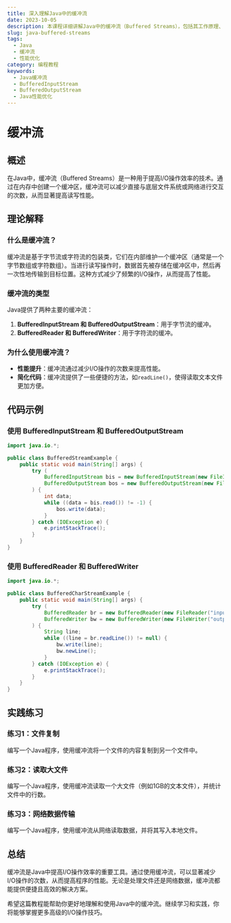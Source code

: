 ```yaml
---
title: 深入理解Java中的缓冲流
date: 2023-10-05
description: 本课程详细讲解Java中的缓冲流（Buffered Streams），包括其工作原理、使用方法以及性能优化技巧。
slug: java-buffered-streams
tags:
  - Java
  - 缓冲流
  - 性能优化
category: 编程教程
keywords:
  - Java缓冲流
  - BufferedInputStream
  - BufferedOutputStream
  - Java性能优化
---
```


# 缓冲流

## 概述

在Java中，缓冲流（Buffered Streams）是一种用于提高I/O操作效率的技术。通过在内存中创建一个缓冲区，缓冲流可以减少直接与底层文件系统或网络进行交互的次数，从而显著提高读写性能。

## 理论解释

### 什么是缓冲流？

缓冲流是基于字节流或字符流的包装类，它们在内部维护一个缓冲区（通常是一个字节数组或字符数组）。当进行读写操作时，数据首先被存储在缓冲区中，然后再一次性地传输到目标位置。这种方式减少了频繁的I/O操作，从而提高了性能。

### 缓冲流的类型

Java提供了两种主要的缓冲流：

1. **BufferedInputStream 和 BufferedOutputStream**：用于字节流的缓冲。
2. **BufferedReader 和 BufferedWriter**：用于字符流的缓冲。

### 为什么使用缓冲流？

- **性能提升**：缓冲流通过减少I/O操作的次数来提高性能。
- **简化代码**：缓冲流提供了一些便捷的方法，如`readLine()`，使得读取文本文件更加方便。

## 代码示例

### 使用 BufferedInputStream 和 BufferedOutputStream

```java
import java.io.*;

public class BufferedStreamExample {
    public static void main(String[] args) {
        try (
            BufferedInputStream bis = new BufferedInputStream(new FileInputStream("input.txt"));
            BufferedOutputStream bos = new BufferedOutputStream(new FileOutputStream("output.txt"))
        ) {
            int data;
            while ((data = bis.read()) != -1) {
                bos.write(data);
            }
        } catch (IOException e) {
            e.printStackTrace();
        }
    }
}
```

### 使用 BufferedReader 和 BufferedWriter

```java
import java.io.*;

public class BufferedCharStreamExample {
    public static void main(String[] args) {
        try (
            BufferedReader br = new BufferedReader(new FileReader("input.txt"));
            BufferedWriter bw = new BufferedWriter(new FileWriter("output.txt"))
        ) {
            String line;
            while ((line = br.readLine()) != null) {
                bw.write(line);
                bw.newLine();
            }
        } catch (IOException e) {
            e.printStackTrace();
        }
    }
}
```

## 实践练习

### 练习1：文件复制

编写一个Java程序，使用缓冲流将一个文件的内容复制到另一个文件中。

### 练习2：读取大文件

编写一个Java程序，使用缓冲流读取一个大文件（例如1GB的文本文件），并统计文件中的行数。

### 练习3：网络数据传输

编写一个Java程序，使用缓冲流从网络读取数据，并将其写入本地文件。

## 总结

缓冲流是Java中提高I/O操作效率的重要工具。通过使用缓冲流，可以显著减少I/O操作的次数，从而提高程序的性能。无论是处理文件还是网络数据，缓冲流都能提供便捷且高效的解决方案。

希望这篇教程能帮助你更好地理解和使用Java中的缓冲流。继续学习和实践，你将能够掌握更多高级的I/O操作技巧。